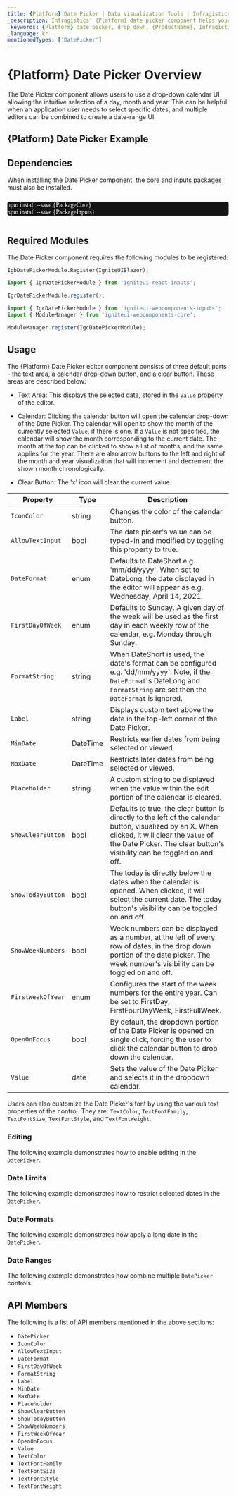 ```yaml
---
title: {Platform} Date Picker | Data Visualization Tools | Infragistics
_description: Infragistics' {Platform} date picker component helps your users select dates. Improve your graphs and visualization with Ignite UI for  {Platform}!
_keywords: {Platform} date picker, drop down, {ProductName}, Infragistics
_language: kr
mentionedTypes: ['DatePicker']
---
```

# {Platform} Date Picker Overview

The Date Picker component allows users to use a drop-down calendar UI allowing the intuitive selection of a day, month and year. This can be helpful when an application user needs to select specific dates, and multiple editors can be combined to create a date-range UI.

## {Platform} Date Picker Example


<code-view style="height: 300px"
           data-demos-base-url="{environment:dvDemosBaseUrl}"
           iframe-src="{environment:dvDemosBaseUrl}/editors/date-picker-overview"
           alt="{Platform} Date Picker Example"
           github-src="editors/date-picker/overview">
</code-view>

<!-- React, WebComponents -->
## Dependencies
When installing the Date Picker component, the core and inputs packages must also be installed.

<pre style="background:#141414;color:white;display:inline-block;padding:16x;margin-top:10px;font-family:'Consolas';border-radius:5px;width:100%">
npm install --save {PackageCore}
npm install --save {PackageInputs}
</pre>
<!-- end: React, WebComponents -->

## Required Modules

The Date Picker component requires the following modules to be registered:

```razor
IgbDatePickerModule.Register(IgniteUIBlazor);
```

```ts
import { IgrDatePickerModule } from 'igniteui-react-inputs';

IgrDatePickerModule.register();
```

```ts
import { IgcDatePickerModule } from 'igniteui-webcomponents-inputs';
import { ModuleManager } from 'igniteui-webcomponents-core';

ModuleManager.register(IgcDatePickerModule);
```

<div class="divider--half"></div>

## Usage

The {Platform} Date Picker editor component consists of three default parts - the text area, a calendar drop-down button, and a clear button. These areas are described below:

- Text Area: This displays the selected date, stored in the `Value` property of the editor.

- Calendar: Clicking the calendar button will open the calendar drop-down of the Date Picker. The calendar will open to show the month of the currently selected `Value`, if there is one. If a `Value` is not specified, the calendar will show the month corresponding to the current date. The month at the top can be clicked to show a list of months, and the same applies for the year. There are also arrow buttons to the left and right of the month and year visualization that will increment and decrement the shown month chronologically.

- Clear Button: The 'x' icon will clear the current value.

Property | Type | Description
---------|------|------------
`IconColor` | string | Changes the color of the calendar button.
`AllowTextInput`  |  bool   |  The date picker's value can be typed-in and modified by toggling this property to true.
`DateFormat` | enum | Defaults to DateShort e.g. 'mm/dd/yyyy'. When set to DateLong, the date displayed in the editor will appear as e.g. Wednesday, April 14, 2021.
`FirstDayOfWeek` | enum | Defaults to Sunday. A given day of the week will be used as the first day in each weekly row of the calendar, e.g. Monday through Sunday.
`FormatString` | string  | When DateShort is used, the date's format can be configured e.g. 'dd/mm/yyyy'. Note, if the `DateFormat`'s DateLong and `FormatString` are set then the `DateFormat` is ignored.
`Label`  |  string | Displays custom text above the date in the top-left corner of the Date Picker.
`MinDate` | DateTime | Restricts earlier dates from being selected or viewed.
`MaxDate` | DateTime | Restricts later dates from being selected or viewed.
`Placeholder` | string  |  A custom string to be displayed when the value within the edit portion of the calendar is cleared.
`ShowClearButton` | bool  |  Defaults to true, the clear button is directly to the left of the calendar button, visualized by an X. When clicked, it will clear the `Value` of the Date Picker. The clear button's visibility can be toggled on and off.
`ShowTodayButton`| bool  |  The today is directly below the dates when the calendar is opened. When clicked, it will select the current date. The today button's visibility can be toggled on and off.
`ShowWeekNumbers` | bool | Week numbers can be displayed as a number, at the left of every row of dates, in the drop down portion of the date picker. The week number's visibility can be toggled on and off.
`FirstWeekOfYear` | enum | Configures the start of the week numbers for the entire year. Can be set to FirstDay, FirstFourDayWeek, FirstFullWeek.
`OpenOnFocus` | bool | By default, the dropdown portion of the Date Picker is opened on single click, forcing the user to click the calendar button to drop down the calendar.
`Value` | date | Sets the value of the Date Picker and selects it in the dropdown calendar.

Users can also customize the Date Picker's font by using the various text properties of the control. They are: `TextColor`, `TextFontFamily`, `TextFontSize`, `TextFontStyle`, and `TextFontWeight`.

### Editing

The following example demonstrates how to enable editing in the `DatePicker`.

<code-view style="height: 300px"
           data-demos-base-url="{environment:dvDemosBaseUrl}"
           iframe-src="{environment:dvDemosBaseUrl}/editors/date-picker-editing"
           alt="{Platform} Date Picker Editing Example"
           github-src="editors/date-picker/editing">
</code-view>

<div class="divider--half"></div>

### Date Limits

The following example demonstrates how to restrict selected dates in the `DatePicker`.

<code-view style="height: 300px"
           data-demos-base-url="{environment:dvDemosBaseUrl}"
           iframe-src="{environment:dvDemosBaseUrl}/editors/date-picker-date-limits"
           alt="{Platform} Date Picker Date Limits Example"
           github-src="editors/date-picker/date-limits">
</code-view>

<div class="divider--half"></div>

### Date Formats

The following example demonstrates how apply a long date in the `DatePicker`.

<code-view style="height: 300px"
           data-demos-base-url="{environment:dvDemosBaseUrl}"
           iframe-src="{environment:dvDemosBaseUrl}/editors/date-picker-format"
           alt="{Platform} Date Picker Format Example"
           github-src="editors/date-picker/format">
</code-view>

<div class="divider--half"></div>

### Date Ranges

The following example demonstrates how combine multiple `DatePicker` controls.

<code-view style="height: 300px"
           data-demos-base-url="{environment:dvDemosBaseUrl}"
           iframe-src="{environment:dvDemosBaseUrl}/editors/date-picker-range"
           alt="{Platform} Date Picker Date Range Example"
           github-src="editors/date-picker/range">
</code-view>

<div class="divider--half"></div>

## API Members

The following is a list of API members mentioned in the above sections:

- `DatePicker`
- `IconColor`
- `AllowTextInput`
- `DateFormat`
- `FirstDayOfWeek`
- `FormatString`
- `Label`
- `MinDate`
- `MaxDate`
- `Placeholder`
- `ShowClearButton`
- `ShowTodayButton`
- `ShowWeekNumbers`
- `FirstWeekOfYear`
- `OpenOnFocus`
- `Value`
- `TextColor`
- `TextFontFamily`
- `TextFontSize`
- `TextFontStyle`
- `TextFontWeight`
